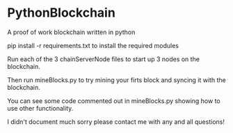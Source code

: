 # PythonBlockchain
A proof of work blockchain written in python

pip install -r requirements.txt to install the required modules

Run each of the 3 chainServerNode files to start up 3 nodes on the blockchain.

Then run mineBlocks.py to try mining your firts block and syncing it with the blockchain.

You can see some code commented out in mineBlocks.py showing how to use other functionality.

I didn't document much sorry please contact me with any and all questions!
